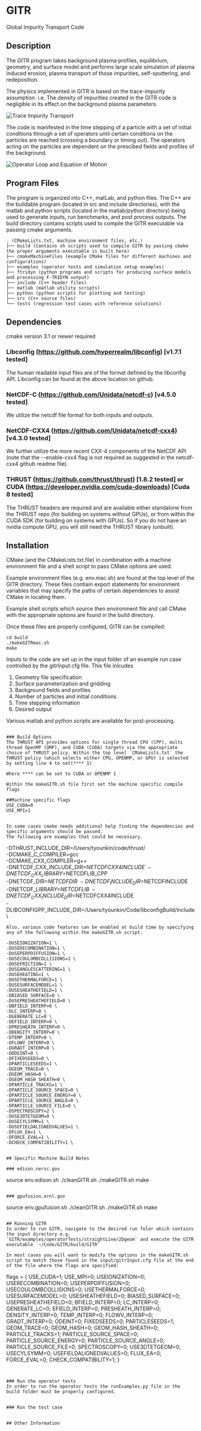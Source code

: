 # GITR
Global Impurity Transport Code

## Description
The GITR program takes background plasma profiles, equilibrium, geometry, and surface model and performs large scale simulation of plasma induced erosion, plasma transport of those impurities, self-sputtering, and redeposition.

The physics implemented in GITR is based on the trace-impurity assumption. i.e. The density of impurities created in the GITR code is negligible in its effect on the background plasma parameters.

![Trace Impurity Transport](TraceImp.png)

The code is manifested in the time stepping of a particle with a set of initial conditions through a set of operators until certain conditions on the particles are reached (crossing a boundary or timing out). The operators acting on the particles are dependent on the prescibed fields and profiles of the background.

![Operator Loop and Equation of Motion](GITR_integration.png)

## Program Files
The program is organized into C++, matLab, and python files. The C++ are the buildable program (located in src and include directories), with the matlab and python scripts (located in the matlab/python directory) being used to generate inputs, run benchmarks, and post process outputs. The build directory contains scripts used to compile the GITR executable via passing cmake arguments.
```
. (CMakeLists.txt, machine environment files, etc.)
├── build (Contains sh scripts used to compile GITR by passing cmake the proper arguments executable is built here)
├── cmakeMachineFiles (example CMake files for different machines and configurations)
├── examples (operator tests and simulation setup examples)
├── ftridyn (python programs and scripts for producing surface models and processing F-TRIDYN output)
├── include (C++ header files)
├── matlab (matlab utility scripts)
├── python (python scripts for plotting and testing)
├── src (C++ source files)
└── tests (regression test cases with reference solutions)
```
## Dependencies 

cmake version 3.1 or newer required

### Libconfig (https://github.com/hyperrealm/libconfig) [v1.7.1 tested]
The human readable input files are of the format defined by the libconfig API. Libconfig can be found at the above location on github.

### NetCDF-C (https://github.com/Unidata/netcdf-c) [v4.5.0 tested]
We utilize the netcdf file format for both inputs and outputs.

### NetCDF-CXX4 (https://github.com/Unidata/netcdf-cxx4) [v4.3.0 tested]
We further utilize the more recent CXX-4 components of the NetCDF API (note that the --enable-cxx4 flag is not required as suggested in the netcdf-cxx4 github readme file).  

### THRUST (https://github.com/thrust/thrust) [1.8.2 tested] or CUDA (https://developer.nvidia.com/cuda-downloads) [Cuda 8 tested]
The THRUST headers are required and are available either standalone from the THRUST repo (for building on systems without GPUs), or from within the CUDA SDK (for building on systems with GPUs). So if you do not have an nvidia compute GPU, you will still need the THRUST library (unbuilt).

## Installation
CMake (and the CMakeLists.txt file) in combination with a machine environment file and a shell script to pass CMake options are used.

Example environment files (e.g. env.mac.sh) are found at the top level of the GITR directory. These files contiain export statements for environment variables that may specify the paths of certain dependencies to assist CMake in locating them.

Example shell scripts which source then environment file and call CMake with the appropriate options are found in the build directory.  

Once these files are properly configured, GITR can be compiled:
```
cd build
./makeGITRmac.sh
make
```
Inputs to the code are set up in the input folder of an example run case controlled by the gitrInput.cfg file.
This file inlcudes
1. Geometry file specification
2. Surface parameterization and gridding
3. Background fields and profiles
4. Number of particles and initial conditions
5. Time stepping information
6. Desired output

Various matlab and python scripts are available for post-processing.
```

### Build Options
The THRUST API provides options for single thread CPU (CPP), multi thread OpenMP (OMP), and CUDA (CUDA) targets via the appropriate choice of THRUST policy. Within the top level `CMakeLists.txt` the THRUST policy (which selects either CPU, OPENMP, or GPU) is selected by setting line 4 to set(**** 1)

Where **** can be set to CUDA or OPENMP 1

Within the makeGITR.sh file first set the machine specific compile flags
```
    ##Machine specific flags
    USE_CUDA=0
    USE_MPI=1
 ```
 
In some cases cmake needs additional help finding the dependencies and specific arguments should be passed.
The following are examples that could be necessary.
```
-DTHRUST_INCLUDE_DIR=/Users/tyounkin/code/thrust/ \
        -DCMAKE_C_COMPILER=gcc \
        -DCMAKE_CXX_COMPILER=g++ \
        -DNETCDF_CXX_INCLUDE_DIR=$NETCDFCXX4INCLUDE \
        -DNETCDF_CXX_LIBRARY=$NETCDFLIB_CPP \
        -DNETCDF_DIR=$NETCDFDIR \
        -DNETCDF_INCLUDE_DIR=$NETCDFINCLUDE \
        -DNETCDF_LIBRARY=$NETCDFLIB \
        -DNETCDF_CXX_INCLUDE_DIR=$NETCDFCXX4INCLUDE \
        -DLIBCONFIGPP_INCLUDE_DIR=/Users/tyounkin/Code/libconfigBuild/include \
```
Also, various code features can be enabled at build time by specifying any of the following within the makeGITR.sh script. 

```
    -DUSEIONIZATION=1 \
    -DUSERECOMBINATION=1 \
    -DUSEPERPDIFFUSION=1 \
    -DUSECOULOMBCOLLISIONS=1 \
    -DUSEFRICTION=1 \
    -DUSEANGLESCATTERING=1 \
    -DUSEHEATING=1 \
    -DUSETHERMALFORCE=1 \
    -DUSESURFACEMODEL=1 \
    -DUSESHEATHEFIELD=1 \
    -DBIASED_SURFACE=0 \
    -DUSEPRESHEATHEFIELD=0 \
    -DBFIELD_INTERP=0 \
    -DLC_INTERP=0 \
    -DGENERATE_LC=0 \
    -DEFIELD_INTERP=0 \
    -DPRESHEATH_INTERP=0 \
    -DDENSITY_INTERP=0 \
    -DTEMP_INTERP=0 \
    -DFLOWV_INTERP=0 \
    -DGRADT_INTERP=0 \
    -DODEINT=0 \
    -DFIXEDSEEDS=0 \
    -DPARTICLESEEDS=1 \
    -DGEOM_TRACE=0 \
    -DGEOM_HASH=0 \
    -DGEOM_HASH_SHEATH=0 \
    -DPARTICLE_TRACKS=1 \
    -DPARTICLE_SOURCE_SPACE=0 \
    -DPARTICLE_SOURCE_ENERGY=0 \
    -DPARTICLE_SOURCE_ANGLE=0 \
    -DPARTICLE_SOURCE_FILE=0 \
    -DSPECTROSCOPY=2 \
    -DUSE3DTETGEOM=0 \
    -DUSECYLSYMM=1 \
    -DUSEFIELDALIGNEDVALUES=1 \
    -DFLUX_EA=1 \
    -DFORCE_EVAL=1 \
    -DCHECK_COMPATIBILITY=1 \
```

## Specific Machine Build Notes

### edison.nersc.gov
```
source env.edison.sh
./cleanGITR.sh
./makeGITR.sh
make
```

### gpufusion.ornl.gov

```
source env.gpufusion.sh
./cleanGITR.sh
./makeGITR.sh
make
```

## Running GITR
In order to run GITR, navigate to the desired run foler which contains the input directory e.g. `GITR/examples/operatorTests/straightLine/2Dgeom` and execute the GITR executable `~/Code/GITR/build/GITR`

In most cases you will want to modify the options in the makeGITR.sh script to match those found in the input/gitrInput.cfg file at the end of the file where the flags are specified:
```
flags = 
{
        USE_CUDA=1;
        USE_MPI=0;
        USEIONIZATION=0;
        USERECOMBINATION=0;
        USEPERPDIFFUSION=0;
        USECOULOMBCOLLISIONS=0;
        USETHERMALFORCE=0;
        USESURFACEMODEL=0;
        USESHEATHEFIELD=0;
        BIASED_SURFACE=0;
        USEPRESHEATHEFIELD=0;
        BFIELD_INTERP=0;
        LC_INTERP=0;
        GENERATE_LC=0;
        EFIELD_INTERP=0;
        PRESHEATH_INTERP=0;
        DENSITY_INTERP=0;
        TEMP_INTERP=0;
        FLOWV_INTERP=0;
        GRADT_INTERP=0;
        ODEINT=0;
        FIXEDSEEDS=0;
        PARTICLESEEDS=1;
        GEOM_TRACE=0;
        GEOM_HASH=0;
        GEOM_HASH_SHEATH=0;
        PARTICLE_TRACKS=1;
        PARTICLE_SOURCE_SPACE=0;
        PARTICLE_SOURCE_ENERGY=0;
        PARTICLE_SOURCE_ANGLE=0;
        PARTICLE_SOURCE_FILE=0;
        SPECTROSCOPY=0;
        USE3DTETGEOM=0;
        USECYLSYMM=0;
        USEFIELDALIGNEDVALUES=0;
        FLUX_EA=0;
        FORCE_EVAL=0;
        CHECK_COMPATIBILITY=1;
}
```


### Run the operator tests
In order to run the operator tests the runExamples.py file in the build folder must be properly configured.


### Run the test case


## Other Information

